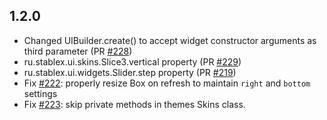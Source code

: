 1.2.0
---
* Changed UIBuilder.create() to accept widget constructor arguments as third parameter (PR [#228](https://github.com/RealyUniqueName/StablexUI/pull/228))
* ru.stablex.ui.skins.Slice3.vertical property (PR [#229](https://github.com/RealyUniqueName/StablexUI/pull/229))
* ru.stablex.ui.widgets.Slider.step property (PR [#219](https://github.com/RealyUniqueName/StablexUI/pull/219))
* Fix [#222](https://github.com/RealyUniqueName/StablexUI/issues/222): properly resize Box on refresh to maintain `right` and `bottom` settings
* Fix [#223](https://github.com/RealyUniqueName/StablexUI/issues/223): skip private methods in themes Skins class.
